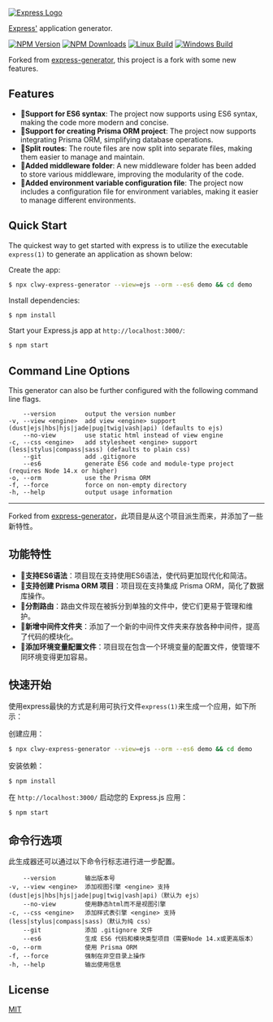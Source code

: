[![Express Logo](https://i.cloudup.com/zfY6lL7eFa-3000x3000.png)](http://expressjs.com/)

[Express'](https://www.npmjs.com/package/express) application generator.

[![NPM Version][npm-image]][npm-url]
[![NPM Downloads][downloads-image]][downloads-url]
[![Linux Build][github-actions-ci-image]][github-actions-ci-url]
[![Windows Build][appveyor-image]][appveyor-url]

Forked from [express-generator](https://github.com/expressjs/generator), this project is a fork with some new features.

## Features

- **🚀Support for ES6 syntax**: The project now supports using ES6 syntax, making the code more modern and concise.
- **💾Support for creating Prisma ORM project**: The project now supports integrating Prisma ORM, simplifying database operations.
- **🔀Split routes**: The route files are now split into separate files, making them easier to manage and maintain.
- **📁Added middleware folder**: A new middleware folder has been added to store various middleware, improving the modularity of the code.
- **🔧Added environment variable configuration file**: The project now includes a configuration file for environment variables, making it easier to manage different environments.

## Quick Start

The quickest way to get started with express is to utilize the executable `express(1)` to generate an application as shown below:

Create the app:

```bash
$ npx clwy-express-generator --view=ejs --orm --es6 demo && cd demo
```

Install dependencies:

```bash
$ npm install
```

Start your Express.js app at `http://localhost:3000/`:

```bash
$ npm start
```

## Command Line Options

This generator can also be further configured with the following command line flags.

        --version        output the version number
    -v, --view <engine>  add view <engine> support (dust|ejs|hbs|hjs|jade|pug|twig|vash|api) (defaults to ejs)
        --no-view        use static html instead of view engine
    -c, --css <engine>   add stylesheet <engine> support (less|stylus|compass|sass) (defaults to plain css)
        --git            add .gitignore
        --es6            generate ES6 code and module-type project (requires Node 14.x or higher)
    -o, --orm            use the Prisma ORM
    -f, --force          force on non-empty directory
    -h, --help           output usage information

------------

Forked from [express-generator](https://github.com/expressjs/generator)，此项目是从这个项目派生而来，并添加了一些新特性。

## 功能特性

- **🚀支持ES6语法**：项目现在支持使用ES6语法，使代码更加现代化和简洁。
- **💾支持创建 Prisma ORM 项目**：项目现在支持集成 Prisma ORM，简化了数据库操作。
- **🔀分割路由**：路由文件现在被拆分到单独的文件中，使它们更易于管理和维护。
- **📁新增中间件文件夹**：添加了一个新的中间件文件夹来存放各种中间件，提高了代码的模块化。
- **🔧添加环境变量配置文件**：项目现在包含一个环境变量的配置文件，使管理不同环境变得更加容易。

## 快速开始

使用express最快的方式是利用可执行文件`express(1)`来生成一个应用，如下所示：

创建应用：

```bash
$ npx clwy-express-generator --view=ejs --orm --es6 demo && cd demo
```

安装依赖：

```bash
$ npm install
```

在 `http://localhost:3000/` 启动您的 Express.js 应用：

```bash
$ npm start
```

## 命令行选项

此生成器还可以通过以下命令行标志进行进一步配置。

        --version        输出版本号
    -v, --view <engine>  添加视图引擎 <engine> 支持 (dust|ejs|hbs|hjs|jade|pug|twig|vash|api)（默认为 ejs）
        --no-view        使用静态html而不是视图引擎
    -c, --css <engine>   添加样式表引擎 <engine> 支持 (less|stylus|compass|sass)（默认为纯 css）
        --git            添加 .gitignore 文件
        --es6            生成 ES6 代码和模块类型项目（需要Node 14.x或更高版本）
    -o, --orm            使用 Prisma ORM
    -f, --force          强制在非空目录上操作
    -h, --help           输出使用信息

## License

[MIT](LICENSE)

[npm-image]: https://img.shields.io/npm/v/express-generator.svg
[npm-url]: https://npmjs.org/package/express-generator
[appveyor-image]: https://img.shields.io/appveyor/ci/dougwilson/generator/master.svg?label=windows
[appveyor-url]: https://ci.appveyor.com/project/dougwilson/generator
[downloads-image]: https://img.shields.io/npm/dm/express-generator.svg
[downloads-url]: https://npmjs.org/package/express-generator
[github-actions-ci-image]: https://img.shields.io/github/workflow/status/expressjs/generator/ci/master?label=linux
[github-actions-ci-url]: https://github.com/expressjs/generator/actions/workflows/ci.yml
